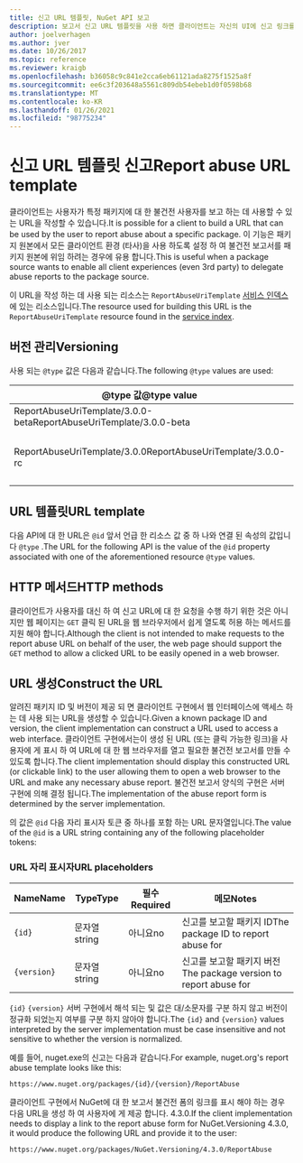 ```yaml
---
title: 신고 URL 템플릿, NuGet API 보고
description: 보고서 신고 URL 템플릿을 사용 하면 클라이언트는 자신의 UI에 신고 링크를 표시할 수 있습니다.
author: joelverhagen
ms.author: jver
ms.date: 10/26/2017
ms.topic: reference
ms.reviewer: kraigb
ms.openlocfilehash: b36058c9c841e2cca6eb61121ada8275f1525a8f
ms.sourcegitcommit: ee6c3f203648a5561c809db54ebeb1d0f0598b68
ms.translationtype: MT
ms.contentlocale: ko-KR
ms.lasthandoff: 01/26/2021
ms.locfileid: "98775234"
---
```

# <a name="report-abuse-url-template"></a><span data-ttu-id="5e853-103">신고 URL 템플릿 신고</span><span class="sxs-lookup"><span data-stu-id="5e853-103">Report abuse URL template</span></span>

<span data-ttu-id="5e853-104">클라이언트는 사용자가 특정 패키지에 대 한 불건전 사용자를 보고 하는 데 사용할 수 있는 URL을 작성할 수 있습니다.</span><span class="sxs-lookup"><span data-stu-id="5e853-104">It is possible for a client to build a URL that can be used by the user to report abuse about a specific package.</span></span> <span data-ttu-id="5e853-105">이 기능은 패키지 원본에서 모든 클라이언트 환경 (타사)을 사용 하도록 설정 하 여 불건전 보고서를 패키지 원본에 위임 하려는 경우에 유용 합니다.</span><span class="sxs-lookup"><span data-stu-id="5e853-105">This is useful when a package source wants to enable all client experiences (even 3rd party) to delegate abuse reports to the package source.</span></span>

<span data-ttu-id="5e853-106">이 URL을 작성 하는 데 사용 되는 리소스는 `ReportAbuseUriTemplate` [서비스 인덱스](service-index.md)에 있는 리소스입니다.</span><span class="sxs-lookup"><span data-stu-id="5e853-106">The resource used for building this URL is the `ReportAbuseUriTemplate` resource found in the [service index](service-index.md).</span></span>

## <a name="versioning"></a><span data-ttu-id="5e853-107">버전 관리</span><span class="sxs-lookup"><span data-stu-id="5e853-107">Versioning</span></span>

<span data-ttu-id="5e853-108">사용 되는 `@type` 값은 다음과 같습니다.</span><span class="sxs-lookup"><span data-stu-id="5e853-108">The following `@type` values are used:</span></span>

<span data-ttu-id="5e853-109">@type 값</span><span class="sxs-lookup"><span data-stu-id="5e853-109">@type value</span></span>                       | <span data-ttu-id="5e853-110">메모</span><span class="sxs-lookup"><span data-stu-id="5e853-110">Notes</span></span>
--------------------------------- | -----
<span data-ttu-id="5e853-111">ReportAbuseUriTemplate/3.0.0-beta</span><span class="sxs-lookup"><span data-stu-id="5e853-111">ReportAbuseUriTemplate/3.0.0-beta</span></span> | <span data-ttu-id="5e853-112">초기 릴리스</span><span class="sxs-lookup"><span data-stu-id="5e853-112">The initial release</span></span>
<span data-ttu-id="5e853-113">ReportAbuseUriTemplate/3.0.0</span><span class="sxs-lookup"><span data-stu-id="5e853-113">ReportAbuseUriTemplate/3.0.0-rc</span></span>   | <span data-ttu-id="5e853-114">별칭 `ReportAbuseUriTemplate/3.0.0-beta`</span><span class="sxs-lookup"><span data-stu-id="5e853-114">Alias of `ReportAbuseUriTemplate/3.0.0-beta`</span></span>

## <a name="url-template"></a><span data-ttu-id="5e853-115">URL 템플릿</span><span class="sxs-lookup"><span data-stu-id="5e853-115">URL template</span></span>

<span data-ttu-id="5e853-116">다음 API에 대 한 URL은 `@id` 앞서 언급 한 리소스 값 중 하 나와 연결 된 속성의 값입니다 `@type` .</span><span class="sxs-lookup"><span data-stu-id="5e853-116">The URL for the following API is the value of the `@id` property associated with one of the aforementioned resource `@type` values.</span></span>

## <a name="http-methods"></a><span data-ttu-id="5e853-117">HTTP 메서드</span><span class="sxs-lookup"><span data-stu-id="5e853-117">HTTP methods</span></span>

<span data-ttu-id="5e853-118">클라이언트가 사용자를 대신 하 여 신고 URL에 대 한 요청을 수행 하기 위한 것은 아니지만 웹 페이지는 `GET` 클릭 된 URL을 웹 브라우저에서 쉽게 열도록 허용 하는 메서드를 지원 해야 합니다.</span><span class="sxs-lookup"><span data-stu-id="5e853-118">Although the client is not intended to make requests to the report abuse URL on behalf of the user, the web page should support the `GET` method to allow a clicked URL to be easily opened in a web browser.</span></span>

## <a name="construct-the-url"></a><span data-ttu-id="5e853-119">URL 생성</span><span class="sxs-lookup"><span data-stu-id="5e853-119">Construct the URL</span></span>

<span data-ttu-id="5e853-120">알려진 패키지 ID 및 버전이 제공 되 면 클라이언트 구현에서 웹 인터페이스에 액세스 하는 데 사용 되는 URL을 생성할 수 있습니다.</span><span class="sxs-lookup"><span data-stu-id="5e853-120">Given a known package ID and version, the client implementation can construct a URL used to access a web interface.</span></span> <span data-ttu-id="5e853-121">클라이언트 구현에서는이 생성 된 URL (또는 클릭 가능한 링크)을 사용자에 게 표시 하 여 URL에 대 한 웹 브라우저를 열고 필요한 불건전 보고서를 만들 수 있도록 합니다.</span><span class="sxs-lookup"><span data-stu-id="5e853-121">The client implementation should display this constructed URL (or clickable link) to the user allowing them to open a web browser to the URL and make any necessary abuse report.</span></span> <span data-ttu-id="5e853-122">불건전 보고서 양식의 구현은 서버 구현에 의해 결정 됩니다.</span><span class="sxs-lookup"><span data-stu-id="5e853-122">The implementation of the abuse report form is determined by the server implementation.</span></span>

<span data-ttu-id="5e853-123">의 값은 `@id` 다음 자리 표시자 토큰 중 하나를 포함 하는 URL 문자열입니다.</span><span class="sxs-lookup"><span data-stu-id="5e853-123">The value of the `@id` is a URL string containing any of the following placeholder tokens:</span></span>

### <a name="url-placeholders"></a><span data-ttu-id="5e853-124">URL 자리 표시자</span><span class="sxs-lookup"><span data-stu-id="5e853-124">URL placeholders</span></span>

<span data-ttu-id="5e853-125">Name</span><span class="sxs-lookup"><span data-stu-id="5e853-125">Name</span></span>        | <span data-ttu-id="5e853-126">Type</span><span class="sxs-lookup"><span data-stu-id="5e853-126">Type</span></span>    | <span data-ttu-id="5e853-127">필수</span><span class="sxs-lookup"><span data-stu-id="5e853-127">Required</span></span> | <span data-ttu-id="5e853-128">메모</span><span class="sxs-lookup"><span data-stu-id="5e853-128">Notes</span></span>
----------- | ------- | -------- | -----
`{id}`      | <span data-ttu-id="5e853-129">문자열</span><span class="sxs-lookup"><span data-stu-id="5e853-129">string</span></span>  | <span data-ttu-id="5e853-130">아니요</span><span class="sxs-lookup"><span data-stu-id="5e853-130">no</span></span>       | <span data-ttu-id="5e853-131">신고를 보고할 패키지 ID</span><span class="sxs-lookup"><span data-stu-id="5e853-131">The package ID to report abuse for</span></span>
`{version}` | <span data-ttu-id="5e853-132">문자열</span><span class="sxs-lookup"><span data-stu-id="5e853-132">string</span></span>  | <span data-ttu-id="5e853-133">아니요</span><span class="sxs-lookup"><span data-stu-id="5e853-133">no</span></span>       | <span data-ttu-id="5e853-134">신고를 보고할 패키지 버전</span><span class="sxs-lookup"><span data-stu-id="5e853-134">The package version to report abuse for</span></span>

<span data-ttu-id="5e853-135">`{id}` `{version}` 서버 구현에서 해석 되는 및 값은 대/소문자를 구분 하지 않고 버전이 정규화 되었는지 여부를 구분 하지 않아야 합니다.</span><span class="sxs-lookup"><span data-stu-id="5e853-135">The `{id}` and `{version}` values interpreted by the server implementation must be case insensitive and not sensitive to whether the version is normalized.</span></span>

<span data-ttu-id="5e853-136">예를 들어, nuget.exe의 신고는 다음과 같습니다.</span><span class="sxs-lookup"><span data-stu-id="5e853-136">For example, nuget.org's report abuse template looks like this:</span></span>

```
https://www.nuget.org/packages/{id}/{version}/ReportAbuse
```

<span data-ttu-id="5e853-137">클라이언트 구현에서 NuGet에 대 한 보고서 불건전 폼의 링크를 표시 해야 하는 경우 다음 URL을 생성 하 여 사용자에 게 제공 합니다. 4.3.0.</span><span class="sxs-lookup"><span data-stu-id="5e853-137">If the client implementation needs to display a link to the report abuse form for NuGet.Versioning 4.3.0, it would produce the following URL and provide it to the user:</span></span>

```
https://www.nuget.org/packages/NuGet.Versioning/4.3.0/ReportAbuse
```
